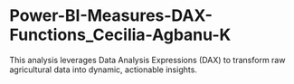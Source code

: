 # Power-BI-Measures-DAX-Functions_Cecilia-Agbanu-K
This analysis leverages Data Analysis Expressions (DAX) to transform raw agricultural data into dynamic, actionable insights.
